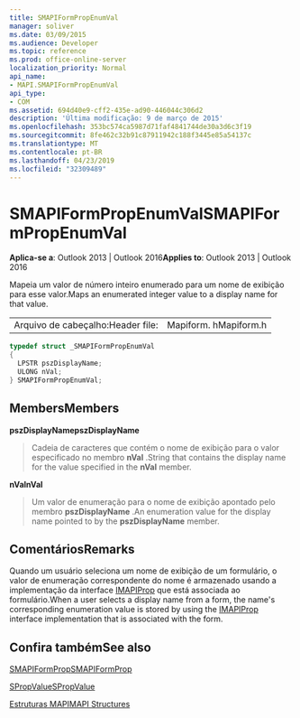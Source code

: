 ```yaml
---
title: SMAPIFormPropEnumVal
manager: soliver
ms.date: 03/09/2015
ms.audience: Developer
ms.topic: reference
ms.prod: office-online-server
localization_priority: Normal
api_name:
- MAPI.SMAPIFormPropEnumVal
api_type:
- COM
ms.assetid: 694d40e9-cff2-435e-ad90-446044c306d2
description: 'Última modificação: 9 de março de 2015'
ms.openlocfilehash: 353bc574ca5987d71faf4841744de30a3d6c3f19
ms.sourcegitcommit: 8fe462c32b91c87911942c188f3445e85a54137c
ms.translationtype: MT
ms.contentlocale: pt-BR
ms.lasthandoff: 04/23/2019
ms.locfileid: "32309489"
---
```

# <a name="smapiformpropenumval"></a><span data-ttu-id="bb0de-103">SMAPIFormPropEnumVal</span><span class="sxs-lookup"><span data-stu-id="bb0de-103">SMAPIFormPropEnumVal</span></span>

  
  
<span data-ttu-id="bb0de-104">**Aplica-se a**: Outlook 2013 | Outlook 2016</span><span class="sxs-lookup"><span data-stu-id="bb0de-104">**Applies to**: Outlook 2013 | Outlook 2016</span></span> 
  
<span data-ttu-id="bb0de-105">Mapeia um valor de número inteiro enumerado para um nome de exibição para esse valor.</span><span class="sxs-lookup"><span data-stu-id="bb0de-105">Maps an enumerated integer value to a display name for that value.</span></span> 
  
|||
|:-----|:-----|
|<span data-ttu-id="bb0de-106">Arquivo de cabeçalho:</span><span class="sxs-lookup"><span data-stu-id="bb0de-106">Header file:</span></span>  <br/> |<span data-ttu-id="bb0de-107">Mapiform. h</span><span class="sxs-lookup"><span data-stu-id="bb0de-107">Mapiform.h</span></span>  <br/> |
   
```cpp
typedef struct _SMAPIFormPropEnumVal
{
  LPSTR pszDisplayName;
  ULONG nVal;
} SMAPIFormPropEnumVal;

```

## <a name="members"></a><span data-ttu-id="bb0de-108">Members</span><span class="sxs-lookup"><span data-stu-id="bb0de-108">Members</span></span>

 <span data-ttu-id="bb0de-109">**pszDisplayName**</span><span class="sxs-lookup"><span data-stu-id="bb0de-109">**pszDisplayName**</span></span>
  
> <span data-ttu-id="bb0de-110">Cadeia de caracteres que contém o nome de exibição para o valor especificado no membro **nVal** .</span><span class="sxs-lookup"><span data-stu-id="bb0de-110">String that contains the display name for the value specified in the **nVal** member.</span></span> 
    
 <span data-ttu-id="bb0de-111">**nVal**</span><span class="sxs-lookup"><span data-stu-id="bb0de-111">**nVal**</span></span>
  
> <span data-ttu-id="bb0de-112">Um valor de enumeração para o nome de exibição apontado pelo membro **pszDisplayName** .</span><span class="sxs-lookup"><span data-stu-id="bb0de-112">An enumeration value for the display name pointed to by the **pszDisplayName** member.</span></span> 
    
## <a name="remarks"></a><span data-ttu-id="bb0de-113">Comentários</span><span class="sxs-lookup"><span data-stu-id="bb0de-113">Remarks</span></span>

<span data-ttu-id="bb0de-114">Quando um usuário seleciona um nome de exibição de um formulário, o valor de enumeração correspondente do nome é armazenado usando a implementação da interface [IMAPIProp](imapipropiunknown.md) que está associada ao formulário.</span><span class="sxs-lookup"><span data-stu-id="bb0de-114">When a user selects a display name from a form, the name's corresponding enumeration value is stored by using the [IMAPIProp](imapipropiunknown.md) interface implementation that is associated with the form.</span></span> 
  
## <a name="see-also"></a><span data-ttu-id="bb0de-115">Confira também</span><span class="sxs-lookup"><span data-stu-id="bb0de-115">See also</span></span>



[<span data-ttu-id="bb0de-116">SMAPIFormProp</span><span class="sxs-lookup"><span data-stu-id="bb0de-116">SMAPIFormProp</span></span>](smapiformprop.md)
  
[<span data-ttu-id="bb0de-117">SPropValue</span><span class="sxs-lookup"><span data-stu-id="bb0de-117">SPropValue</span></span>](spropvalue.md)


[<span data-ttu-id="bb0de-118">Estruturas MAPI</span><span class="sxs-lookup"><span data-stu-id="bb0de-118">MAPI Structures</span></span>](mapi-structures.md)

